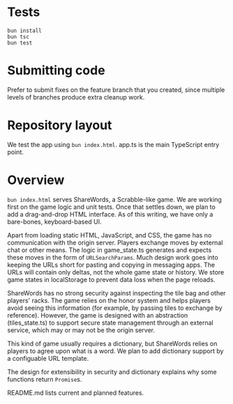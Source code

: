 # Tests

    bun install
    bun tsc
    bun test

# Submitting code

Prefer to submit fixes on the feature branch that you created, since multiple levels of branches produce extra cleanup work.

# Repository layout

We test the app using `bun index.html`. app.ts is the main TypeScript entry point.

# Overview

`bun index.html` serves ShareWords, a Scrabble-like game. We are working first on the game logic and unit tests. Once that settles down, we plan to add a drag-and-drop HTML interface. As of this writing, we have only a bare-bones, keyboard-based UI.

Apart from loading static HTML, JavaScript, and CSS, the game has no communication with the origin server. Players exchange moves by external chat or other means. The logic in game_state.ts generates and expects these moves in the form of `URLSearchParams`. Much design work goes into keeping the URLs short for pasting and copying in messaging apps. The URLs will contain only deltas, not the whole game state or history. We store game states in localStorage to prevent data loss when the page reloads.

ShareWords has no strong security against inspecting the tile bag and other players' racks. The game relies on the honor system and helps players avoid seeing this information (for example, by passing tiles to exchange by reference). However, the game is designed with an abstraction (tiles_state.ts) to support secure state management through an external service, which may or may not be the origin server.

This kind of game usually requires a dictionary, but ShareWords relies on players to agree upon what is a word. We plan to add dictionary support by a configuable URL template.

The design for extensibility in security and dictionary explains why some functions return `Promise`s.

README.md lists current and planned features.
